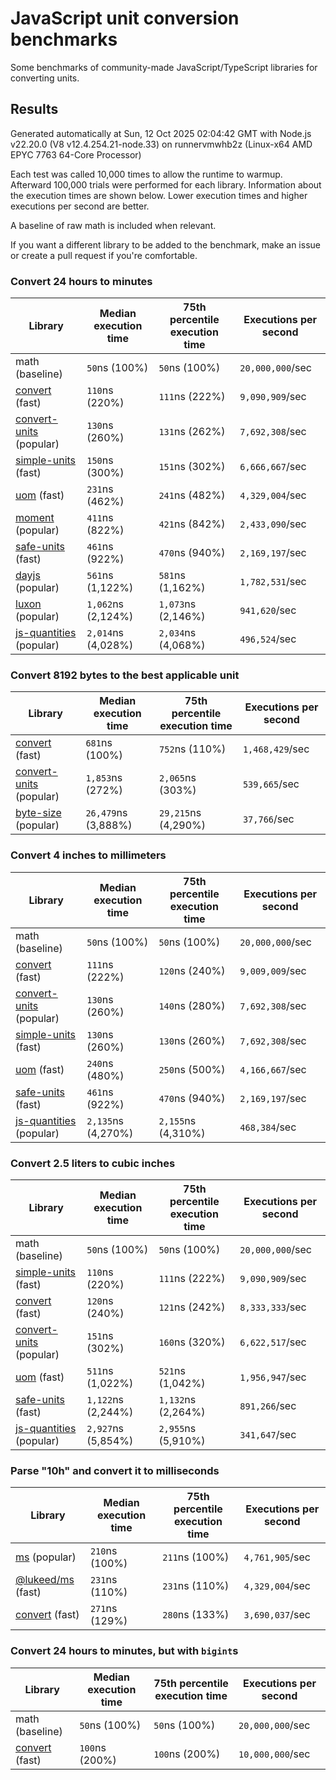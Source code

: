 # JavaScript unit conversion benchmarks

Some benchmarks of community-made JavaScript/TypeScript libraries for converting units.

## Results

<!-- beginblock(results) -->

Generated automatically at Sun, 12 Oct 2025 02:04:42 GMT with Node.js v22.20.0 (V8 v12.4.254.21-node.33) on runnervmwhb2z (Linux-x64 AMD EPYC 7763 64-Core Processor)

Each test was called 10,000 times to allow the runtime to warmup.
Afterward 100,000 trials were performed for each library.
Information about the execution times are shown below.
Lower execution times and higher executions per second are better.

A baseline of raw math is included when relevant.

If you want a different library to be added to the benchmark, make an issue or create a pull request if you're comfortable.

### Convert 24 hours to minutes

| Library                                                            | Median execution time | 75th percentile execution time | Executions per second |
| ------------------------------------------------------------------ | --------------------- | ------------------------------ | --------------------- |
| math (baseline)                                                    | `50`ns (100%)         | `50`ns (100%)                  | `20,000,000`/sec      |
| [convert](https://npmjs.com/package/convert) (fast)                | `110`ns (220%)        | `111`ns (222%)                 | `9,090,909`/sec       |
| [convert-units](https://npmjs.com/package/convert-units) (popular) | `130`ns (260%)        | `131`ns (262%)                 | `7,692,308`/sec       |
| [simple-units](https://npmjs.com/package/simple-units) (fast)      | `150`ns (300%)        | `151`ns (302%)                 | `6,666,667`/sec       |
| [uom](https://npmjs.com/package/uom) (fast)                        | `231`ns (462%)        | `241`ns (482%)                 | `4,329,004`/sec       |
| [moment](https://npmjs.com/package/moment) (popular)               | `411`ns (822%)        | `421`ns (842%)                 | `2,433,090`/sec       |
| [safe-units](https://npmjs.com/package/safe-units) (fast)          | `461`ns (922%)        | `470`ns (940%)                 | `2,169,197`/sec       |
| [dayjs](https://npmjs.com/package/dayjs) (popular)                 | `561`ns (1,122%)      | `581`ns (1,162%)               | `1,782,531`/sec       |
| [luxon](https://npmjs.com/package/luxon) (popular)                 | `1,062`ns (2,124%)    | `1,073`ns (2,146%)             | `941,620`/sec         |
| [js-quantities](https://npmjs.com/package/js-quantities) (popular) | `2,014`ns (4,028%)    | `2,034`ns (4,068%)             | `496,524`/sec         |

### Convert 8192 bytes to the best applicable unit

| Library                                                            | Median execution time | 75th percentile execution time | Executions per second |
| ------------------------------------------------------------------ | --------------------- | ------------------------------ | --------------------- |
| [convert](https://npmjs.com/package/convert) (fast)                | `681`ns (100%)        | `752`ns (110%)                 | `1,468,429`/sec       |
| [convert-units](https://npmjs.com/package/convert-units) (popular) | `1,853`ns (272%)      | `2,065`ns (303%)               | `539,665`/sec         |
| [byte-size](https://npmjs.com/package/byte-size) (popular)         | `26,479`ns (3,888%)   | `29,215`ns (4,290%)            | `37,766`/sec          |

### Convert 4 inches to millimeters

| Library                                                            | Median execution time | 75th percentile execution time | Executions per second |
| ------------------------------------------------------------------ | --------------------- | ------------------------------ | --------------------- |
| math (baseline)                                                    | `50`ns (100%)         | `50`ns (100%)                  | `20,000,000`/sec      |
| [convert](https://npmjs.com/package/convert) (fast)                | `111`ns (222%)        | `120`ns (240%)                 | `9,009,009`/sec       |
| [convert-units](https://npmjs.com/package/convert-units) (popular) | `130`ns (260%)        | `140`ns (280%)                 | `7,692,308`/sec       |
| [simple-units](https://npmjs.com/package/simple-units) (fast)      | `130`ns (260%)        | `130`ns (260%)                 | `7,692,308`/sec       |
| [uom](https://npmjs.com/package/uom) (fast)                        | `240`ns (480%)        | `250`ns (500%)                 | `4,166,667`/sec       |
| [safe-units](https://npmjs.com/package/safe-units) (fast)          | `461`ns (922%)        | `470`ns (940%)                 | `2,169,197`/sec       |
| [js-quantities](https://npmjs.com/package/js-quantities) (popular) | `2,135`ns (4,270%)    | `2,155`ns (4,310%)             | `468,384`/sec         |

### Convert 2.5 liters to cubic inches

| Library                                                            | Median execution time | 75th percentile execution time | Executions per second |
| ------------------------------------------------------------------ | --------------------- | ------------------------------ | --------------------- |
| math (baseline)                                                    | `50`ns (100%)         | `50`ns (100%)                  | `20,000,000`/sec      |
| [simple-units](https://npmjs.com/package/simple-units) (fast)      | `110`ns (220%)        | `111`ns (222%)                 | `9,090,909`/sec       |
| [convert](https://npmjs.com/package/convert) (fast)                | `120`ns (240%)        | `121`ns (242%)                 | `8,333,333`/sec       |
| [convert-units](https://npmjs.com/package/convert-units) (popular) | `151`ns (302%)        | `160`ns (320%)                 | `6,622,517`/sec       |
| [uom](https://npmjs.com/package/uom) (fast)                        | `511`ns (1,022%)      | `521`ns (1,042%)               | `1,956,947`/sec       |
| [safe-units](https://npmjs.com/package/safe-units) (fast)          | `1,122`ns (2,244%)    | `1,132`ns (2,264%)             | `891,266`/sec         |
| [js-quantities](https://npmjs.com/package/js-quantities) (popular) | `2,927`ns (5,854%)    | `2,955`ns (5,910%)             | `341,647`/sec         |

### Parse "10h" and convert it to milliseconds

| Library                                                   | Median execution time | 75th percentile execution time | Executions per second |
| --------------------------------------------------------- | --------------------- | ------------------------------ | --------------------- |
| [ms](https://npmjs.com/package/ms) (popular)              | `210`ns (100%)        | `211`ns (100%)                 | `4,761,905`/sec       |
| [@lukeed/ms](https://npmjs.com/package/@lukeed/ms) (fast) | `231`ns (110%)        | `231`ns (110%)                 | `4,329,004`/sec       |
| [convert](https://npmjs.com/package/convert) (fast)       | `271`ns (129%)        | `280`ns (133%)                 | `3,690,037`/sec       |

### Convert 24 hours to minutes, but with `bigint`s

| Library                                             | Median execution time | 75th percentile execution time | Executions per second |
| --------------------------------------------------- | --------------------- | ------------------------------ | --------------------- |
| math (baseline)                                     | `50`ns (100%)         | `50`ns (100%)                  | `20,000,000`/sec      |
| [convert](https://npmjs.com/package/convert) (fast) | `100`ns (200%)        | `100`ns (200%)                 | `10,000,000`/sec      |

<!-- endblock(results) -->
